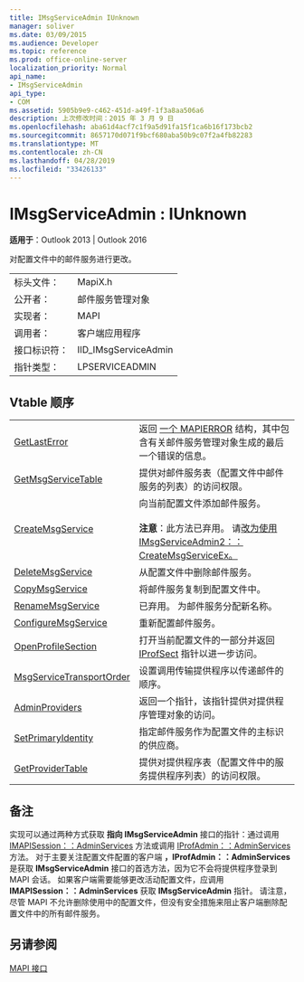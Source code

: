 ```yaml
---
title: IMsgServiceAdmin IUnknown
manager: soliver
ms.date: 03/09/2015
ms.audience: Developer
ms.topic: reference
ms.prod: office-online-server
localization_priority: Normal
api_name:
- IMsgServiceAdmin
api_type:
- COM
ms.assetid: 5905b9e9-c462-451d-a49f-1f3a8aa506a6
description: 上次修改时间：2015 年 3 月 9 日
ms.openlocfilehash: aba61d4acf7c1f9a5d91fa15f1ca6b16f173bcb2
ms.sourcegitcommit: 8657170d071f9bcf680aba50b9c07f2a4fb82283
ms.translationtype: MT
ms.contentlocale: zh-CN
ms.lasthandoff: 04/28/2019
ms.locfileid: "33426133"
---
```

# <a name="imsgserviceadmin--iunknown"></a>IMsgServiceAdmin : IUnknown

  
  
**适用于**：Outlook 2013 | Outlook 2016 
  
对配置文件中的邮件服务进行更改。
  
|||
|:-----|:-----|
|标头文件：  <br/> |MapiX.h  <br/> |
|公开者：  <br/> |邮件服务管理对象  <br/> |
|实现者：  <br/> |MAPI  <br/> |
|调用者：  <br/> |客户端应用程序  <br/> |
|接口标识符：  <br/> |IID_IMsgServiceAdmin  <br/> |
|指针类型：  <br/> |LPSERVICEADMIN  <br/> |
   
## <a name="vtable-order"></a>Vtable 顺序

|||
|:-----|:-----|
|[GetLastError](imsgserviceadmin-getlasterror.md) <br/> |返回 [一个 MAPIERROR](mapierror.md) 结构，其中包含有关邮件服务管理对象生成的最后一个错误的信息。  <br/> |
|[GetMsgServiceTable](imsgserviceadmin-getmsgservicetable.md) <br/> |提供对邮件服务表（配置文件中邮件服务的列表）的访问权限。  <br/> |
|[CreateMsgService](imsgserviceadmin-createmsgservice.md) <br/> |向当前配置文件添加邮件服务。  <br/> <br/>**注意**：此方法已弃用。 请[改为使用 IMsgServiceAdmin2：：CreateMsgServiceEx。](imsgserviceadmin2-createmsgserviceex.md)           |
|[DeleteMsgService](imsgserviceadmin-deletemsgservice.md) <br/> |从配置文件中删除邮件服务。  <br/> |
|[CopyMsgService](imsgserviceadmin-copymsgservice.md) <br/> |将邮件服务复制到配置文件中。  <br/> |
|[RenameMsgService](imsgserviceadmin-renamemsgservice.md) <br/> |已弃用。 为邮件服务分配新名称。  <br/> |
|[ConfigureMsgService](imsgserviceadmin-configuremsgservice.md) <br/> |重新配置邮件服务。  <br/> |
|[OpenProfileSection](imsgserviceadmin-openprofilesection.md) <br/> |打开当前配置文件的一部分并返回 [IProfSect](iprofsectimapiprop.md) 指针以进一步访问。  <br/> |
|[MsgServiceTransportOrder](imsgserviceadmin-msgservicetransportorder.md) <br/> |设置调用传输提供程序以传递邮件的顺序。  <br/> |
|[AdminProviders](imsgserviceadmin-adminproviders.md) <br/> |返回一个指针，该指针提供对提供程序管理对象的访问。  <br/> |
|[SetPrimaryIdentity](imsgserviceadmin-setprimaryidentity.md) <br/> |指定邮件服务作为配置文件的主标识的供应商。  <br/> |
|[GetProviderTable](imsgserviceadmin-getprovidertable.md) <br/> |提供对提供程序表（配置文件中的服务提供程序列表）的访问权限。  <br/> |
   
## <a name="remarks"></a>备注

实现可以通过两种方式获取 **指向 IMsgServiceAdmin** 接口的指针：通过调用 [IMAPISession：：AdminServices](imapisession-adminservices.md) 方法或调用 [IProfAdmin：：AdminServices](iprofadmin-adminservices.md) 方法。 对于主要关注配置文件配置的客户端 **，IProfAdmin：：AdminServices** 是获取 **IMsgServiceAdmin** 接口的首选方法，因为它不会将提供程序登录到 MAPI 会话。 如果客户端需要能够更改活动配置文件，应调用 **IMAPISession：：AdminServices** 获取 **IMsgServiceAdmin** 指针。 请注意，尽管 MAPI 不允许删除使用中的配置文件，但没有安全措施来阻止客户端删除配置文件中的所有邮件服务。 
  
## <a name="see-also"></a>另请参阅



[MAPI 接口](mapi-interfaces.md)

